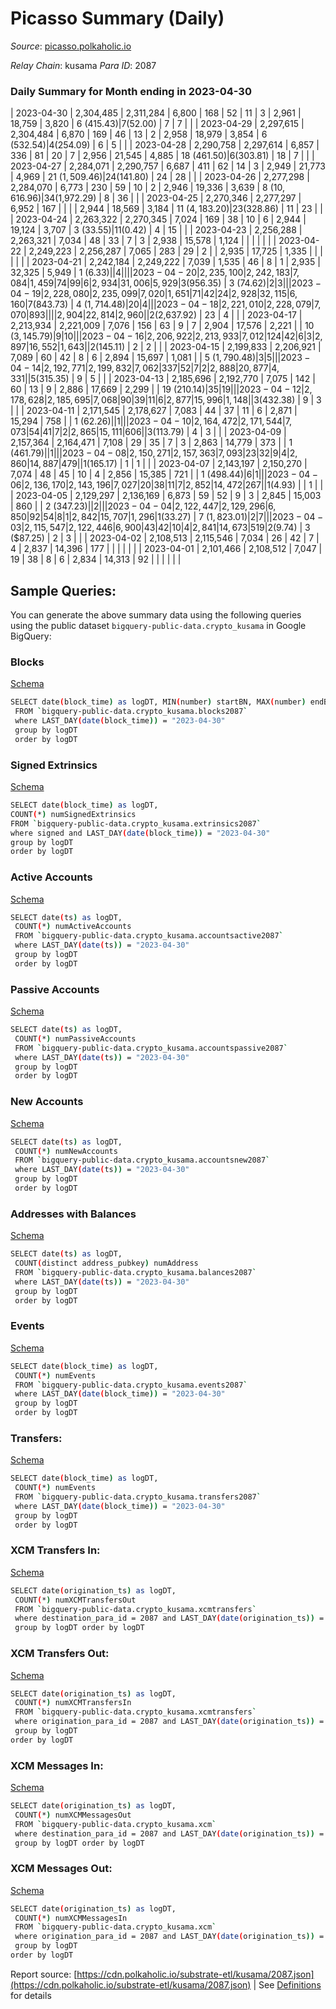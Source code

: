 # Picasso Summary (Daily)

_Source_: [picasso.polkaholic.io](https://picasso.polkaholic.io)

*Relay Chain*: kusama
*Para ID*: 2087



### Daily Summary for Month ending in 2023-04-30


| 2023-04-30 | 2,304,485 | 2,311,284 | 6,800 | 168 | 52 | 11 | 3 | 2,961 | 18,759 | 3,820  | 6 ($415.43) | 7 ($52.00) | 7 | 7 |  |
| 2023-04-29 | 2,297,615 | 2,304,484 | 6,870 | 169 | 46 | 13 | 2 | 2,958 | 18,979 | 3,854  | 6 ($532.54) | 4 ($254.09) | 6 | 5 |  |
| 2023-04-28 | 2,290,758 | 2,297,614 | 6,857 | 336 | 81 | 20 | 7 | 2,956 | 21,545 | 4,885  | 18 ($461.50) | 6 ($303.81) | 18 | 7 |  |
| 2023-04-27 | 2,284,071 | 2,290,757 | 6,687 | 411 | 62 | 14 | 3 | 2,949 | 21,773 | 4,969  | 21 ($1,509.46) | 24 ($141.80) | 24 | 28 |  |
| 2023-04-26 | 2,277,298 | 2,284,070 | 6,773 | 230 | 59 | 10 | 2 | 2,946 | 19,336 | 3,639  | 8 ($10,616.96) | 34 ($1,972.29) | 8 | 36 |  |
| 2023-04-25 | 2,270,346 | 2,277,297 | 6,952 | 167 |  |  |  | 2,944 | 18,569 | 3,184  | 11 ($4,183.20) | 23 ($328.86) | 11 | 23 |  |
| 2023-04-24 | 2,263,322 | 2,270,345 | 7,024 | 169 | 38 | 10 | 6 | 2,944 | 19,124 | 3,707  | 3 ($33.55) | 11 ($0.42) | 4 | 15 |  |
| 2023-04-23 | 2,256,288 | 2,263,321 | 7,034 | 48 | 33 | 7 | 3 | 2,938 | 15,578 | 1,124  |   |   |  |  |  |
| 2023-04-22 | 2,249,223 | 2,256,287 | 7,065 | 283 | 29 | 2 |  | 2,935 | 17,725 | 1,335  |   |   |  |  |  |
| 2023-04-21 | 2,242,184 | 2,249,222 | 7,039 | 1,535 | 46 | 8 | 1 | 2,935 | 32,325 | 5,949  | 1 ($6.33) |   | 4 |  |  |
| 2023-04-20 | 2,235,100 | 2,242,183 | 7,084 | 1,459 | 74 | 99 | 6 | 2,934 | 31,006 | 5,929  | 3 ($956.35) | 3 ($74.62) | 2 | 3 |  |
| 2023-04-19 | 2,228,080 | 2,235,099 | 7,020 | 1,651 | 71 | 42 | 24 | 2,928 | 32,115 | 6,160  | 7 ($843.73) | 4 ($1,714.48) | 20 | 4 |  |
| 2023-04-18 | 2,221,010 | 2,228,079 | 7,070 | 893 |  |  |  | 2,904 | 22,814 | 2,960  |   | 2 ($2,637.92) | 23 | 4 |  |
| 2023-04-17 | 2,213,934 | 2,221,009 | 7,076 | 156 | 63 | 9 | 7 | 2,904 | 17,576 | 2,221  |   | 10 ($3,145.79) | 9 | 10 |  |
| 2023-04-16 | 2,206,922 | 2,213,933 | 7,012 | 124 | 42 | 6 | 3 | 2,897 | 16,552 | 1,643  |   | 2 ($145.11) | 2 | 2 |  |
| 2023-04-15 | 2,199,833 | 2,206,921 | 7,089 | 60 | 42 | 8 | 6 | 2,894 | 15,697 | 1,081  |   | 5 ($1,790.48) | 3 | 5 |  |
| 2023-04-14 | 2,192,771 | 2,199,832 | 7,062 | 337 | 52 | 7 | 2 | 2,888 | 20,877 | 4,331  |   | 5 ($315.35) | 9 | 5 |  |
| 2023-04-13 | 2,185,696 | 2,192,770 | 7,075 | 142 | 60 | 13 | 9 | 2,886 | 17,669 | 2,299  |   | 19 ($210.14) | 35 | 19 |  |
| 2023-04-12 | 2,178,628 | 2,185,695 | 7,068 | 90 | 39 | 11 | 6 | 2,877 | 15,996 | 1,148  |   | 3 ($432.38) | 9 | 3 |  |
| 2023-04-11 | 2,171,545 | 2,178,627 | 7,083 | 44 | 37 | 11 | 6 | 2,871 | 15,294 | 758  |   | 1 ($62.26) |  | 1 |  |
| 2023-04-10 | 2,164,472 | 2,171,544 | 7,073 | 54 | 41 | 7 | 2 | 2,865 | 15,111 | 606  |   | 3 ($113.79) | 4 | 3 |  |
| 2023-04-09 | 2,157,364 | 2,164,471 | 7,108 | 29 | 35 | 7 | 3 | 2,863 | 14,779 | 373  |   | 1 ($461.79) |  | 1 |  |
| 2023-04-08 | 2,150,271 | 2,157,363 | 7,093 | 23 | 32 | 9 | 4 | 2,860 | 14,887 | 479  |   | 1 ($165.17) | 1 | 1 |  |
| 2023-04-07 | 2,143,197 | 2,150,270 | 7,074 | 48 | 45 | 10 | 4 | 2,856 | 15,385 | 721  |   | 1 ($498.44) | 6 | 1 |  |
| 2023-04-06 | 2,136,170 | 2,143,196 | 7,027 | 20 | 38 | 11 | 7 | 2,852 | 14,472 | 267  |   | 1 ($4.93) |  | 1 |  |
| 2023-04-05 | 2,129,297 | 2,136,169 | 6,873 | 59 | 52 | 9 | 3 | 2,845 | 15,003 | 860  |   | 2 ($347.23) |  | 2 |  |
| 2023-04-04 | 2,122,447 | 2,129,296 | 6,850 | 92 | 54 | 8 | 1 | 2,842 | 15,707 | 1,296  | 1 ($33.27) | 7 ($1,823.01) | 2 | 7 |  |
| 2023-04-03 | 2,115,547 | 2,122,446 | 6,900 | 43 | 42 | 10 | 4 | 2,841 | 14,673 | 519  | 2 ($9.74) | 3 ($87.25) | 2 | 3 |  |
| 2023-04-02 | 2,108,513 | 2,115,546 | 7,034 | 26 | 42 | 7 | 4 | 2,837 | 14,396 | 177  |   |   |  |  |  |
| 2023-04-01 | 2,101,466 | 2,108,512 | 7,047 | 19 | 38 | 8 | 6 | 2,834 | 14,313 | 92  |   |   |  |  |  |

## Sample Queries:
You can generate the above summary data using the following queries using the public dataset `bigquery-public-data.crypto_kusama` in Google BigQuery:


### Blocks 

[Schema](https://github.com/colorfulnotion/substrate-etl/blob/main/schema/blocks.json)

```bash
SELECT date(block_time) as logDT, MIN(number) startBN, MAX(number) endBN, COUNT(*) numBlocks 
 FROM `bigquery-public-data.crypto_kusama.blocks2087`  
 where LAST_DAY(date(block_time)) = "2023-04-30" 
 group by logDT 
 order by logDT
```

### Signed Extrinsics 

[Schema](https://github.com/colorfulnotion/substrate-etl/blob/main/schema/extrinsics.json)

```bash
SELECT date(block_time) as logDT, 
COUNT(*) numSignedExtrinsics 
FROM `bigquery-public-data.crypto_kusama.extrinsics2087`  
where signed and LAST_DAY(date(block_time)) = "2023-04-30" 
group by logDT 
order by logDT
```

### Active Accounts 

[Schema](https://github.com/colorfulnotion/substrate-etl/blob/main/schema/accountsactive.json)

```bash
SELECT date(ts) as logDT, 
 COUNT(*) numActiveAccounts 
 FROM `bigquery-public-data.crypto_kusama.accountsactive2087` 
 where LAST_DAY(date(ts)) = "2023-04-30" 
 group by logDT 
 order by logDT
```

### Passive Accounts 

[Schema](https://github.com/colorfulnotion/substrate-etl/blob/main/schema/accountspassive.json)

```bash
SELECT date(ts) as logDT, 
 COUNT(*) numPassiveAccounts 
 FROM `bigquery-public-data.crypto_kusama.accountspassive2087` 
 where LAST_DAY(date(ts)) = "2023-04-30" 
 group by logDT 
 order by logDT
```

### New Accounts 

[Schema](https://github.com/colorfulnotion/substrate-etl/blob/main/schema/accountsnew.json)

```bash
SELECT date(ts) as logDT, 
 COUNT(*) numNewAccounts 
 FROM `bigquery-public-data.crypto_kusama.accountsnew2087` 
 where LAST_DAY(date(ts)) = "2023-04-30" 
 group by logDT
 order by logDT
```

### Addresses with Balances 

[Schema](https://github.com/colorfulnotion/substrate-etl/blob/main/schema/balances.json)

```bash
SELECT date(ts) as logDT,
 COUNT(distinct address_pubkey) numAddress 
 FROM `bigquery-public-data.crypto_kusama.balances2087` 
 where LAST_DAY(date(ts)) = "2023-04-30" 
 group by logDT 
 order by logDT
```

### Events 

[Schema](https://github.com/colorfulnotion/substrate-etl/blob/main/schema/events.json)

```bash
SELECT date(block_time) as logDT, 
 COUNT(*) numEvents 
 FROM `bigquery-public-data.crypto_kusama.events2087` 
 where LAST_DAY(date(block_time)) = "2023-04-30" 
 group by logDT 
 order by logDT
```

### Transfers:

[Schema](https://github.com/colorfulnotion/substrate-etl/blob/main/schema/transfers.json)

```bash
SELECT date(block_time) as logDT, 
 COUNT(*) numEvents 
 FROM `bigquery-public-data.crypto_kusama.transfers2087` 
 where LAST_DAY(date(block_time)) = "2023-04-30" 
 group by logDT 
 order by logDT
```

### XCM Transfers In: 

[Schema](https://github.com/colorfulnotion/substrate-etl/blob/main/schema/xcmtransfers.json)

```bash
SELECT date(origination_ts) as logDT, 
 COUNT(*) numXCMTransfersOut 
 FROM `bigquery-public-data.crypto_kusama.xcmtransfers` 
 where destination_para_id = 2087 and LAST_DAY(date(origination_ts)) = "2023-04-30" 
 group by logDT order by logDT
```

### XCM Transfers Out: 

[Schema](https://github.com/colorfulnotion/substrate-etl/blob/main/schema/xcmtransfers.json)

```bash
SELECT date(origination_ts) as logDT, 
 COUNT(*) numXCMTransfersIn 
 FROM `bigquery-public-data.crypto_kusama.xcmtransfers` 
 where origination_para_id = 2087 and LAST_DAY(date(origination_ts)) = "2023-04-30" 
 group by logDT 
order by logDT
```

### XCM Messages In: 

[Schema](https://github.com/colorfulnotion/substrate-etl/blob/main/schema/xcm.json)

```bash
SELECT date(origination_ts) as logDT, 
 COUNT(*) numXCMMessagesOut 
 FROM `bigquery-public-data.crypto_kusama.xcm` 
 where destination_para_id = 2087 and LAST_DAY(date(origination_ts)) = "2023-04-30" 
 group by logDT order by logDT
```

### XCM Messages Out: 

[Schema](https://github.com/colorfulnotion/substrate-etl/blob/main/schema/xcm.json)

```bash
SELECT date(origination_ts) as logDT, 
 COUNT(*) numXCMMessagesIn 
 FROM `bigquery-public-data.crypto_kusama.xcm` 
 where origination_para_id = 2087 and LAST_DAY(date(origination_ts)) = "2023-04-30" 
 group by logDT 
order by logDT
```


Report source: [https://cdn.polkaholic.io/substrate-etl/kusama/2087.json](https://cdn.polkaholic.io/substrate-etl/kusama/2087.json) | See [Definitions](/DEFINITIONS.md) for details
